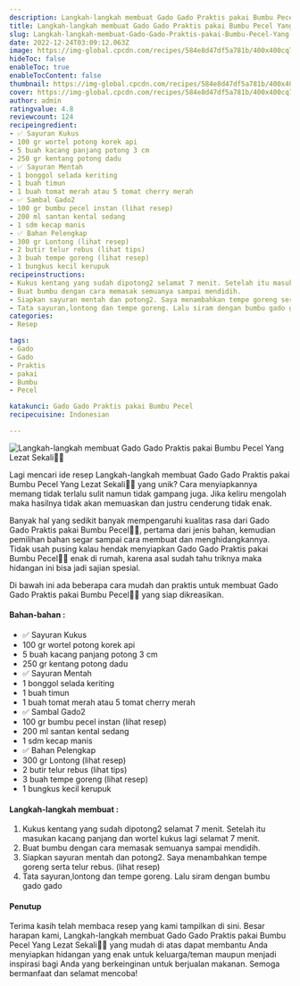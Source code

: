 ```yaml
---
description: Langkah-langkah membuat Gado Gado Praktis pakai Bumbu Pecel Yang Lezat Sekali"
title: Langkah-langkah membuat Gado Gado Praktis pakai Bumbu Pecel Yang Lezat Sekali
slug: Langkah-langkah-membuat-Gado-Gado-Praktis-pakai-Bumbu-Pecel-Yang-Lezat-Sekali
date: 2022-12-24T03:09:12.063Z
image: https://img-global.cpcdn.com/recipes/584e8d47df5a781b/400x400cq70/photo.jpg
hideToc: false
enableToc: true
enableTocContent: false
thumbnail: https://img-global.cpcdn.com/recipes/584e8d47df5a781b/400x400cq70/photo.jpg
cover: https://img-global.cpcdn.com/recipes/584e8d47df5a781b/400x400cq70/photo.jpg
author: admin
ratingvalue: 4.8
reviewcount: 124
recipeingredient:
- ✅ Sayuran Kukus
- 100 gr wortel potong korek api
- 5 buah kacang panjang potong 3 cm
- 250 gr kentang potong dadu
- ✅ Sayuran Mentah
- 1 bonggol selada keriting
- 1 buah timun
- 1 buah tomat merah atau 5 tomat cherry merah
- ✅ Sambal Gado2
- 100 gr bumbu pecel instan (lihat resep)
- 200 ml santan kental sedang
- 1 sdm kecap manis
- ✅ Bahan Pelengkap
- 300 gr Lontong (lihat resep)
- 2 butir telur rebus (lihat tips)
- 3 buah tempe goreng (lihat resep)
- 1 bungkus kecil kerupuk
recipeinstructions:
- Kukus kentang yang sudah dipotong2 selamat 7 menit. Setelah itu masukan kacang panjang dan wortel kukus lagi selamat 7 menit.
- Buat bumbu dengan cara memasak semuanya sampai mendidih.
- Siapkan sayuran mentah dan potong2. Saya menambahkan tempe goreng serta telur rebus. (lihat resep)
- Tata sayuran,lontong dan tempe goreng. Lalu siram dengan bumbu gado gado
categories:
- Resep

tags:
- Gado
- Gado
- Praktis
- pakai
- Bumbu
- Pecel

katakunci: Gado Gado Praktis pakai Bumbu Pecel
recipecuisine: Indonesian

---
```


![Langkah-langkah membuat Gado Gado Praktis pakai Bumbu Pecel Yang Lezat Sekali👩‍🍳](https://img-global.cpcdn.com/recipes/584e8d47df5a781b/400x400cq70/photo.jpg)

Lagi mencari ide resep Langkah-langkah membuat Gado Gado Praktis pakai Bumbu Pecel Yang Lezat Sekali👩‍🍳 yang unik? Cara menyiapkannya memang tidak terlalu sulit namun tidak gampang juga. Jika keliru mengolah maka hasilnya tidak akan memuaskan dan justru cenderung tidak enak.

Banyak hal yang sedikit banyak mempengaruhi kualitas rasa dari Gado Gado Praktis pakai Bumbu Pecel👩‍🍳, pertama dari jenis bahan, kemudian pemilihan bahan segar sampai cara membuat dan menghidangkannya. Tidak usah pusing kalau hendak menyiapkan Gado Gado Praktis pakai Bumbu Pecel👩‍🍳 enak di rumah, karena asal sudah tahu triknya maka hidangan ini bisa jadi sajian spesial.

Di bawah ini ada beberapa cara mudah dan praktis untuk membuat Gado Gado Praktis pakai Bumbu Pecel👩‍🍳 yang siap dikreasikan.

<!--inarticleads1-->

#### Bahan-bahan :

- ✅ Sayuran Kukus
- 100 gr wortel potong korek api
- 5 buah kacang panjang potong 3 cm
- 250 gr kentang potong dadu
- ✅ Sayuran Mentah
- 1 bonggol selada keriting
- 1 buah timun
- 1 buah tomat merah atau 5 tomat cherry merah
- ✅ Sambal Gado2
- 100 gr bumbu pecel instan (lihat resep)
- 200 ml santan kental sedang
- 1 sdm kecap manis
- ✅ Bahan Pelengkap
- 300 gr Lontong (lihat resep)
- 2 butir telur rebus (lihat tips)
- 3 buah tempe goreng (lihat resep)
- 1 bungkus kecil kerupuk

<!--inarticleads2-->

#### Langkah-langkah membuat :

1. Kukus kentang yang sudah dipotong2 selamat 7 menit. Setelah itu masukan kacang panjang dan wortel kukus lagi selamat 7 menit.
1. Buat bumbu dengan cara memasak semuanya sampai mendidih.
1. Siapkan sayuran mentah dan potong2. Saya menambahkan tempe goreng serta telur rebus. (lihat resep)
1. Tata sayuran,lontong dan tempe goreng. Lalu siram dengan bumbu gado gado

#### Penutup

Terima kasih telah membaca resep yang kami tampilkan di sini. Besar harapan kami, Langkah-langkah membuat Gado Gado Praktis pakai Bumbu Pecel Yang Lezat Sekali👩‍🍳 yang mudah di atas dapat membantu Anda menyiapkan hidangan yang enak untuk keluarga/teman maupun menjadi inspirasi bagi Anda yang berkeinginan untuk berjualan makanan. Semoga bermanfaat dan selamat mencoba!